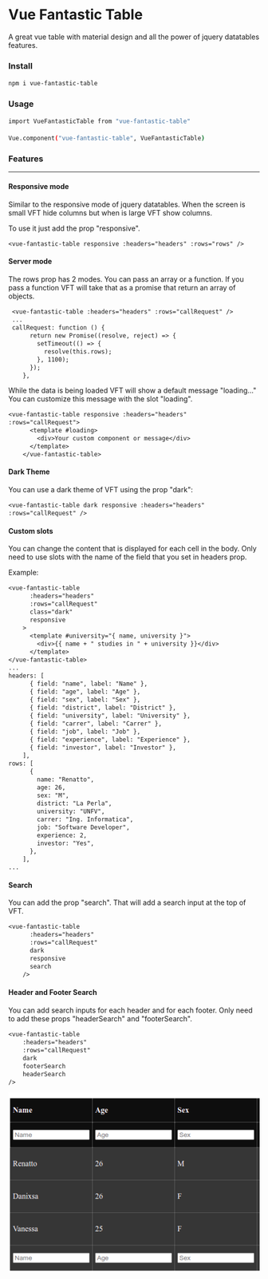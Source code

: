 # Vue Fantastic Table

A great vue table with material design and all the power of
jquery datatables features.

### Install

```bash
npm i vue-fantastic-table
```

### Usage

```bash
import VueFantasticTable from "vue-fantastic-table"

Vue.component("vue-fantastic-table", VueFantasticTable)
```

### Features

---

#### Responsive mode

Similar to the responsive mode of jquery datatables. When
the screen is small VFT hide columns but when is large VFT
show columns.

To use it just add the prop "responsive".

```
<vue-fantastic-table responsive :headers="headers" :rows="rows" />
```

#### Server mode

The rows prop has 2 modes. You can pass an array or a function. If
you pass a function VFT will take that as a promise that return an
array of objects.

```
 <vue-fantastic-table :headers="headers" :rows="callRequest" />
 ...
 callRequest: function () {
      return new Promise((resolve, reject) => {
        setTimeout(() => {
          resolve(this.rows);
        }, 1100);
      });
    },
```

While the data is being loaded VFT will show a default message "loading..."
You can customize this message with the slot "loading".

```
<vue-fantastic-table responsive :headers="headers" :rows="callRequest">
      <template #loading>
        <div>Your custom component or message</div>
      </template>
    </vue-fantastic-table>
```

#### Dark Theme

You can use a dark theme of VFT using the prop "dark":

```
<vue-fantastic-table dark responsive :headers="headers" :rows="callRequest" />
```

#### Custom slots

You can change the content that is displayed for each cell in the body. Only need to use slots
with the name of the field that you set in headers prop.

Example:

```
<vue-fantastic-table
      :headers="headers"
      :rows="callRequest"
      class="dark"
      responsive
    >
      <template #university="{ name, university }">
        <div>{{ name + " studies in " + university }}</div>
      </template>
</vue-fantastic-table>
...
headers: [
      { field: "name", label: "Name" },
      { field: "age", label: "Age" },
      { field: "sex", label: "Sex" },
      { field: "district", label: "District" },
      { field: "university", label: "University" },
      { field: "carrer", label: "Carrer" },
      { field: "job", label: "Job" },
      { field: "experience", label: "Experience" },
      { field: "investor", label: "Investor" },
    ],
rows: [
      {
        name: "Renatto",
        age: 26,
        sex: "M",
        district: "La Perla",
        university: "UNFV",
        carrer: "Ing. Informatica",
        job: "Software Developer",
        experience: 2,
        investor: "Yes",
      },
    ],
...
```

#### Search

You can add the prop "search". That will add a search input at the top of VFT.

```
<vue-fantastic-table
      :headers="headers"
      :rows="callRequest"
      dark
      responsive
      search
    />
```

#### Header and Footer Search

You can add search inputs for each header and for each footer. Only need to add these props "headerSearch" and "footerSearch".

```
<vue-fantastic-table
    :headers="headers"
    :rows="callRequest"
    dark
    footerSearch
    headerSearch
/>
```

![Alt text](/screenshots/footerHeaderSearch.png?raw=true "Footer And Header Search")
